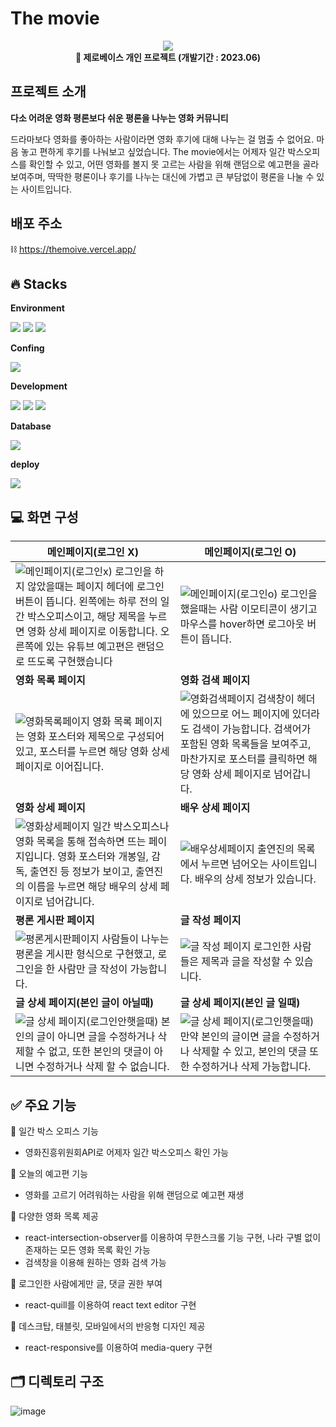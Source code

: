 # The movie

<div align="center">
  <img src="https://github.com/zerosubin/themoive/assets/78471546/bab53574-0d65-495a-8636-f2c041c618b7" />

  <br/>
  <b>📌 제로베이스 개인 프로젝트 (개발기간 : 2023.06)</b>
</div>

## 프로젝트 소개

**다소 어려운 영화 평론보다 쉬운 평론을 나누는 영화 커뮤니티**

드라마보다 영화를 좋아하는 사람이라면 영화 후기에 대해 나누는 걸 멈출 수 없어요. 마음 놓고 편하게 후기를 나눠보고 싶었습니다. The movie에서는 어제자 일간 박스오피스를 확인할 수 있고, 어떤 영화를 볼지 못 고르는 사람을 위해 랜덤으로 예고편을 골라 보여주며, 딱딱한 평론이나 후기를 나누는 대신에 가볍고 큰 부담없이 평론을 나눌 수 있는 사이트입니다.

## 배포 주소

⛓️ https://themoive.vercel.app/

## 🔥 Stacks

**Environment**

<img src="https://img.shields.io/badge/visualstudiocode-007ACC?style=for-the-badge&logo=visualstudiocode&logoColor=white"> <img src="https://img.shields.io/badge/git-F05032?style=for-the-badge&logo=git&logoColor=white">
<img src="https://img.shields.io/badge/github-181717?style=for-the-badge&logo=github&logoColor=white">

**Confing**

<img src="https://img.shields.io/badge/npm-CB3837?style=for-the-badge&logo=npm&logoColor=white">

**Development**

<img src="https://img.shields.io/badge/javascript-F7DF1E?style=for-the-badge&logo=javascript&logoColor=black"> <img src="https://img.shields.io/badge/react-61DAFB?style=for-the-badge&logo=react&logoColor=black">
<img src="https://img.shields.io/badge/styledcomponents-DB7093?style=for-the-badge&logo=styledcomponents&logoColor=white">

**Database**

<img src="https://img.shields.io/badge/firebase-FFCA28?style=for-the-badge&logo=firebase&logoColor=black">

**deploy**

<img src="https://img.shields.io/badge/vercel-000000?style=for-the-badge&logo=vercel&logoColor=white">

## 💻 화면 구성

| 메인페이지(로그인 X)                                                                                                                                                                                                                                                                                                                | 메인페이지(로그인 O)                                                                                                                                                                                                                                                                      |
| ----------------------------------------------------------------------------------------------------------------------------------------------------------------------------------------------------------------------------------------------------------------------------------------------------------------------------------- | ----------------------------------------------------------------------------------------------------------------------------------------------------------------------------------------------------------------------------------------------------------------------------------------- |
| ![메인페이지(로그인x)](https://github.com/zerosubin/themoive/assets/78471546/29c4e4bd-5c20-4a2a-8fa2-5b8e0c1b0223) 로그인을 하지 않았을때는 페이지 헤더에 로그인버튼이 뜹니다. 왼쪽에는 하루 전의 일간 박스오피스이고, 해당 제목을 누르면 영화 상세 페이지로 이동합니다. 오른쪽에 있는 유튜브 예고편은 랜덤으로 뜨도록 구현했습니다 | ![메인페이지(로그인o)](https://github.com/zerosubin/themoive/assets/78471546/7a6eb719-c6c2-42a9-8958-9647d691dade) 로그인을 했을때는 사람 이모티콘이 생기고 마우스를 hover하면 로그아웃 버튼이 뜹니다.                                                                                    |
| **영화 목록 페이지**                                                                                                                                                                                                                                                                                                                | **영화 검색 페이지**                                                                                                                                                                                                                                                                      |
| ![영화목록페이지](https://github.com/zerosubin/themoive/assets/78471546/32114b8a-87c2-41cb-99d1-7491a007b2cd) 영화 목록 페이지는 영화 포스터와 제목으로 구성되어있고, 포스터를 누르면 해당 영화 상세 페이지로 이어집니다.                                                                                                           | ![영화검색페이지](https://github.com/zerosubin/themoive/assets/78471546/4b1bf575-3cee-4845-b4e2-463fa10ae389) 검색창이 헤더에 있으므로 어느 페이지에 있더라도 검색이 가능합니다. 검색어가 포함된 영화 목록들을 보여주고, 마찬가지로 포스터를 클릭하면 해당 영화 상세 페이지로 넘어갑니다. |
| **영화 상세 페이지**                                                                                                                                                                                                                                                                                                                | **배우 상세 페이지**                                                                                                                                                                                                                                                                      |
| ![영화상세페이지](https://github.com/zerosubin/themoive/assets/78471546/fa53d3a0-e21e-4130-8001-dd89048e7d97) 일간 박스오피스나 영화 목록을 통해 접속하면 뜨는 페이지입니다. 영화 포스터와 개봉일, 감독, 출연진 등 정보가 보이고, 출연진의 이름을 누르면 해당 배우의 상세 페이지로 넘어갑니다.                                      | ![배우상세페이지](https://github.com/zerosubin/themoive/assets/78471546/4f1bd2dc-6c0f-4f6b-becd-214a1cabe895) 출연진의 목록에서 누르면 넘어오는 사이트입니다. 배우의 상세 정보가 있습니다.                                                                                                |
| **평론 게시판 페이지**                                                                                                                                                                                                                                                                                                              | **글 작성 페이지**                                                                                                                                                                                                                                                                        |
| ![평론게시판페이지](https://github.com/zerosubin/themoive/assets/78471546/fbb03bb4-8dcb-49bc-a135-ad3cc0864e70) 사람들이 나누는 평론을 게시판 형식으로 구현했고, 로그인을 한 사람만 글 작성이 가능합니다.                                                                                                                           | ![글 작성 페이지](https://github.com/zerosubin/themoive/assets/78471546/377c88bd-0eee-4085-a873-c744852e6bf6) 로그인한 사람들은 제목과 글을 작성할 수 있습니다.                                                                                                                           |
| **글 상세 페이지(본인 글이 아닐때)**                                                                                                                                                                                                                                                                                                | **글 상세 페이지(본인 글 일때)**                                                                                                                                                                                                                                                          |
| ![글 상세 페이지(로그인안햇을때)](https://github.com/zerosubin/themoive/assets/78471546/4cc22138-077e-4568-92cf-b26b53d8b8c1) 본인의 글이 아니면 글을 수정하거나 삭제할 수 없고, 또한 본인의 댓글이 아니면 수정하거나 삭제 할 수 없습니다.                                                                                          | ![글 상세 페이지(로그인햇을때)](https://github.com/zerosubin/themoive/assets/78471546/467c82b0-eaf3-4496-bba9-1bddef0520f7) 만약 본인의 글이면 글을 수정하거나 삭제할 수 있고, 본인의 댓글 또한 수정하거나 삭제 가능합니다.                                                               |

## ✅ 주요 기능

📌 일간 박스 오피스 기능

- 영화진흥위원회API로 어제자 일간 박스오피스 확인 가능

📌 오늘의 예고편 기능

- 영화를 고르기 어려워하는 사람을 위해 랜덤으로 예고편 재생

📌 다양한 영화 목록 제공

- react-intersection-observer를 이용하여 무한스크롤 기능 구현, 나라 구별 없이 존재하는 모든 영화 목록 확인 가능
- 검색창을 이용해 원하는 영화 검색 가능

📌 로그인한 사람에게만 글, 댓글 권한 부여

- react-quill를 이용하여 react text editor 구현

📌 데스크탑, 태블릿, 모바일에서의 반응형 디자인 제공

- react-responsive를 이용하여 media-query 구현

## 🗂️ 디렉토리 구조

![image](https://github.com/zerosubin/themoive/assets/78471546/01135f10-ace0-4c2c-8800-e4c8b39bd536)
